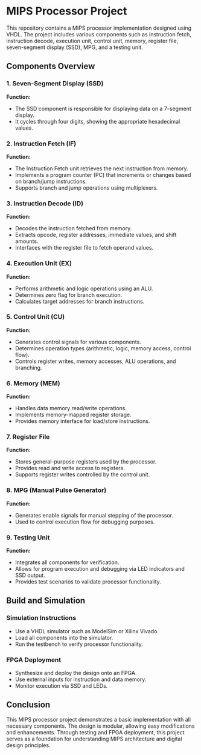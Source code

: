 # MIPS Processor Project

This repository contains a MIPS processor implementation designed using VHDL. The project includes various components such as instruction fetch, instruction decode, execution unit, control unit, memory, register file, seven-segment display (SSD), MPG, and a testing unit.

## Components Overview

### 1. Seven-Segment Display (SSD)
**Function:**
- The SSD component is responsible for displaying data on a 7-segment display.
- It cycles through four digits, showing the appropriate hexadecimal values.

### 2. Instruction Fetch (IF)
**Function:**
- The Instruction Fetch unit retrieves the next instruction from memory.
- Implements a program counter (PC) that increments or changes based on branch/jump instructions.
- Supports branch and jump operations using multiplexers.

### 3. Instruction Decode (ID)
**Function:**
- Decodes the instruction fetched from memory.
- Extracts opcode, register addresses, immediate values, and shift amounts.
- Interfaces with the register file to fetch operand values.

### 4. Execution Unit (EX)
**Function:**
- Performs arithmetic and logic operations using an ALU.
- Determines zero flag for branch execution.
- Calculates target addresses for branch instructions.

### 5. Control Unit (CU)
**Function:**
- Generates control signals for various components.
- Determines operation types (arithmetic, logic, memory access, control flow).
- Controls register writes, memory accesses, ALU operations, and branching.

### 6. Memory (MEM)
**Function:**
- Handles data memory read/write operations.
- Implements memory-mapped register storage.
- Provides memory interface for load/store instructions.

### 7. Register File
**Function:**
- Stores general-purpose registers used by the processor.
- Provides read and write access to registers.
- Supports register writes controlled by the control unit.

### 8. MPG (Manual Pulse Generator)
**Function:**
- Generates enable signals for manual stepping of the processor.
- Used to control execution flow for debugging purposes.

### 9. Testing Unit
**Function:**
- Integrates all components for verification.
- Allows for program execution and debugging via LED indicators and SSD output.
- Provides test scenarios to validate processor functionality.

## Build and Simulation

### Simulation Instructions
- Use a VHDL simulator such as ModelSim or Xilinx Vivado.
- Load all components into the simulator.
- Run the testbench to verify processor functionality.

### FPGA Deployment
- Synthesize and deploy the design onto an FPGA.
- Use external inputs for instruction and data memory.
- Monitor execution via SSD and LEDs.

## Conclusion
This MIPS processor project demonstrates a basic implementation with all necessary components. The design is modular, allowing easy modifications and enhancements. Through testing and FPGA deployment, this project serves as a foundation for understanding MIPS architecture and digital design principles.
